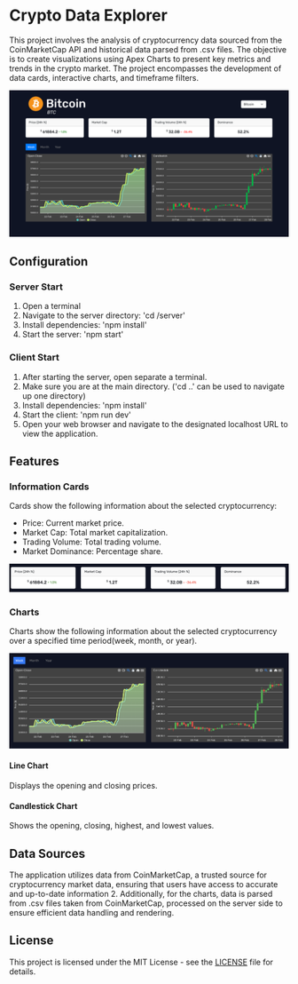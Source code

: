 # Crypto Data Explorer

This project involves the analysis of cryptocurrency data sourced from the CoinMarketCap API and historical data parsed from .csv files. The objective is to create visualizations using Apex Charts to present key metrics and trends in the crypto market. The project encompasses the development of data cards, interactive charts, and timeframe filters.

![Landing Page](./example-images/landing-page.png)

## Configuration

### Server Start

1. Open a terminal
2. Navigate to the server directory: 'cd /server'
3. Install dependencies: 'npm install'
4. Start the server: 'npm start'

### Client Start

1. After starting the server, open separate a terminal.
2. Make sure you are at the main directory. ('cd ..' can be used to navigate up one directory)
3. Install dependencies: 'npm install'
4. Start the client: 'npm run dev'
5. Open your web browser and navigate to the designated localhost URL to view the application.

## Features

### Information Cards

Cards show the following information about the selected cryptocurrency:

- Price: Current market price.
- Market Cap: Total market capitalization.
- Trading Volume: Total trading volume.
- Market Dominance: Percentage share.

![Data Cards](./example-images/data-cards.png)

### Charts

Charts show the following information about the selected cryptocurrency over a specified time period(week, month, or year).

![Charts](./example-images/charts.png)

#### Line Chart

Displays the opening and closing prices.

#### Candlestick Chart

Shows the opening, closing, highest, and lowest values.

## Data Sources

The application utilizes data from CoinMarketCap, a trusted source for cryptocurrency market data, ensuring that users have access to accurate and up-to-date information 2. Additionally, for the charts, data is parsed from .csv files taken from CoinMarketCap, processed on the server side to ensure efficient data handling and rendering.

## License

This project is licensed under the MIT License - see the [LICENSE](LICENSE) file for details.
